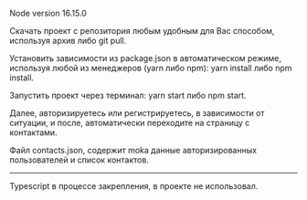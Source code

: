 Node version 16.15.0

Скачать проект с репозитория любым удобным для Вас способом, используя архив либо git pull.

Установить зависимости из package.json в автоматическом режиме, используя любой из менеджеров (yarn либо npm): yarn install либо npm install.

Запустить проект через терминал: yarn start либо npm start.

Далее, авторизируетесь или регистрируетесь, в зависимости от ситуации, и после, автоматически переходите на страницу с контактами.

Файл contacts.json, содержит moka данные авторизированных пользователей и список контактов.

---

Typescript в процессе закрепления, в проекте не использовал.
